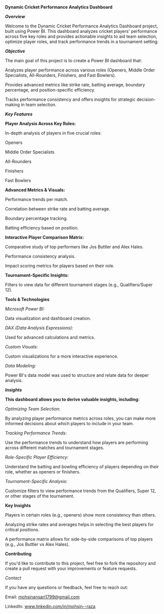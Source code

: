 ****Dynamic Cricket Performance Analytics Dashboard****

***Overview***

Welcome to the Dynamic Cricket Performance Analytics Dashboard project, built using Power BI. This dashboard analyzes cricket players' performance across five key roles and provides actionable insights to aid team selection, optimize player roles, and track performance trends in a tournament setting.

***Objective***

The main goal of this project is to create a Power BI dashboard that:

Analyzes player performance across various roles (Openers, Middle Order Specialists, All-Rounders, Finishers, and Fast Bowlers).

Provides advanced metrics like strike rate, batting average, boundary percentage, and position-specific efficiency.

Tracks performance consistency and offers insights for strategic decision-making in team selection.

***Key Features***

**Player Analysis Across Key Roles:**

In-depth analysis of players in five crucial roles:

Openers

Middle Order Specialists

All-Rounders

Finishers

Fast Bowlers

**Advanced Metrics & Visuals:**

Performance trends per match.

Correlation between strike rate and batting average.

Boundary percentage tracking.

Batting efficiency based on position.

**Interactive Player Comparison Matrix:**

Comparative study of top performers like Jos Buttler and Alex Hales.

Performance consistency analysis.

Impact scoring metrics for players based on their role.

**Tournament-Specific Insights:**

Filters to view data for different tournament stages (e.g., Qualifiers/Super 12).

**Tools & Technologies**

*Microsoft Power BI:*

Data visualization and dashboard creation.

*DAX (Data Analysis Expressions):*

Used for advanced calculations and metrics.

*Custom Visuals:*

Custom visualizations for a more interactive experience.

*Data Modeling:*

Power BI's data model was used to structure and relate data for deeper analysis.

***Insights***

**This dashboard allows you to derive valuable insights, including:**

*Optimizing Team Selection:*

By analyzing player performance metrics across roles, you can make more informed decisions about which players to include in your team.

*Tracking Performance Trends:*

Use the performance trends to understand how players are performing across different matches and tournament stages.

*Role-Specific Player Efficiency:*

Understand the batting and bowling efficiency of players depending on their role, whether as openers or finishers.

*Tournament-Specific Analysis:*

Customize filters to view performance trends from the Qualifiers, Super 12, or other stages of the tournament.

**Key Insights**

Players in certain roles (e.g., openers) show more consistency than others.

Analyzing strike rates and averages helps in selecting the best players for critical positions.

A performance matrix allows for side-by-side comparisons of top players (e.g., Jos Buttler vs Alex Hales).

**Contributing**

If you'd like to contribute to this project, feel free to fork the repository and create a pull request with your improvements or feature requests.

*Contact*

If you have any questions or feedback, feel free to reach out:

Email: mohsinansari1799@gmail.com

LinkedIn: www.linkedin.com/in/mohsin--raza
